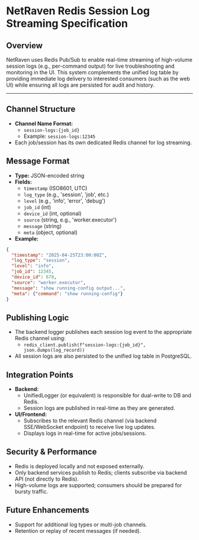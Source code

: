 # NetRaven Redis Session Log Streaming Specification

## Overview
NetRaven uses Redis Pub/Sub to enable real-time streaming of high-volume session logs (e.g., per-command output) for live troubleshooting and monitoring in the UI. This system complements the unified log table by providing immediate log delivery to interested consumers (such as the web UI) while ensuring all logs are persisted for audit and history.

---

## Channel Structure
- **Channel Name Format:**
  - `session-logs:{job_id}`
  - Example: `session-logs:12345`
- Each job/session has its own dedicated Redis channel for log streaming.

## Message Format
- **Type:** JSON-encoded string
- **Fields:**
  - `timestamp` (ISO8601, UTC)
  - `log_type` (e.g., 'session', 'job', etc.)
  - `level` (e.g., 'info', 'error', 'debug')
  - `job_id` (int)
  - `device_id` (int, optional)
  - `source` (string, e.g., 'worker.executor')
  - `message` (string)
  - `meta` (object, optional)
- **Example:**
```json
{
  "timestamp": "2025-04-25T23:00:00Z",
  "log_type": "session",
  "level": "info",
  "job_id": 12345,
  "device_id": 678,
  "source": "worker.executor",
  "message": "show running-config output...",
  "meta": {"command": "show running-config"}
}
```

## Publishing Logic
- The backend logger publishes each session log event to the appropriate Redis channel using:
  - `redis_client.publish(f"session-logs:{job_id}", json.dumps(log_record))`
- All session logs are also persisted to the unified log table in PostgreSQL.

## Integration Points
- **Backend:**
  - UnifiedLogger (or equivalent) is responsible for dual-write to DB and Redis.
  - Session logs are published in real-time as they are generated.
- **UI/Frontend:**
  - Subscribes to the relevant Redis channel (via backend SSE/WebSocket endpoint) to receive live log updates.
  - Displays logs in real-time for active jobs/sessions.

## Security & Performance
- Redis is deployed locally and not exposed externally.
- Only backend services publish to Redis; clients subscribe via backend API (not directly to Redis).
- High-volume logs are supported; consumers should be prepared for bursty traffic.

## Future Enhancements
- Support for additional log types or multi-job channels.
- Retention or replay of recent messages (if needed). 